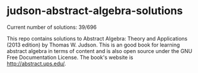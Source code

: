 # judson-abstract-algebra-solutions

Current number of solutions: 39/696

This repo contains solutions to Abstract Algebra: Theory and Applications (2013 edition) by Thomas W. Judson. This is an good book for learning abstract algebra in terms of content and is also open source under the GNU Free Documentation License. The book's website is http://abstract.ups.edu/.
